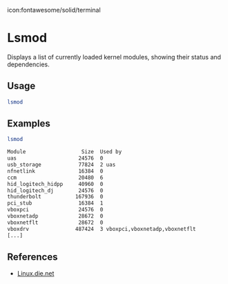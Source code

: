 icon:fontawesome/solid/terminal

# Lsmod

Displays a list of currently loaded kernel modules, showing their status and dependencies.

## Usage

```bash
lsmod
```

## Examples

```bash
lsmod

Module                  Size  Used by
uas                    24576  0
usb_storage            77824  2 uas
nfnetlink              16384  0
ccm                    20480  6
hid_logitech_hidpp     40960  0
hid_logitech_dj        24576  0
thunderbolt           167936  0
pci_stub               16384  1
vboxpci                24576  0
vboxnetadp             28672  0
vboxnetflt             28672  0
vboxdrv               487424  3 vboxpci,vboxnetadp,vboxnetflt
[...]
```

## References

- [Linux.die.net](https://linux.die.net/man/8/lsmod)

